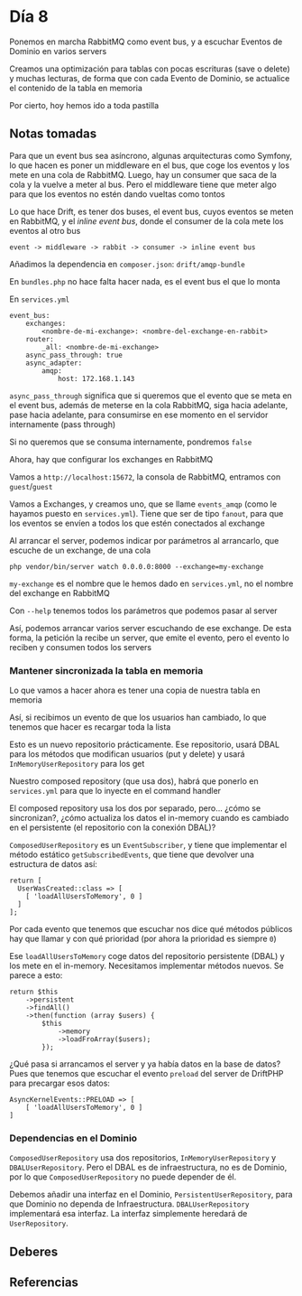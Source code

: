 # Día 8

Ponemos en marcha RabbitMQ como event bus, y a escuchar Eventos de Dominio
en varios servers

Creamos una optimización para tablas con pocas escrituras (save o delete) y muchas
lecturas, de forma que con cada Evento de Dominio, se actualice el contenido de
la tabla en memoria

Por cierto, hoy hemos ido a toda pastilla

## Notas tomadas

Para que un event bus sea asíncrono, algunas arquitecturas como Symfony, lo que
hacen es poner un middleware en el bus, que coge los eventos y los mete en una
cola de RabbitMQ. Luego, hay un consumer que saca de la cola y la vuelve a meter
al bus. Pero el middleware tiene que meter algo para que los eventos no estén 
dando vueltas como tontos

Lo que hace Drift, es tener dos buses, el event bus, cuyos eventos se meten
en RabbitMQ, y el *inline event bus*, donde el consumer de la cola mete los 
eventos al otro bus

    event -> middleware -> rabbit -> consumer -> inline event bus

Añadimos la dependencia en `composer.json`: `drift/amqp-bundle`

En `bundles.php` no hace falta hacer nada, es el event bus el que lo monta

En `services.yml`

```
event_bus:
    exchanges:
        <nombre-de-mi-exchange>: <nombre-del-exchange-en-rabbit>
    router:
        _all: <nombre-de-mi-exchange>
    async_pass_through: true
    async_adapter:
        amqp:
            host: 172.168.1.143
```

`async_pass_through` significa que si queremos que el evento que se meta en el
event bus, además de meterse en la cola RabbitMQ, siga hacia adelante, pase
hacia adelante, para consumirse en ese momento en el servidor internamente
(pass through)

Si no queremos que se consuma internamente, pondremos `false`

Ahora, hay que configurar los exchanges en RabbitMQ

Vamos a `http://localhost:15672`, la consola de RabbitMQ, entramos con `guest`/`guest`

Vamos a Exchanges, y creamos uno, que se llame `events_amqp` (como le hayamos
puesto en `services.yml`). Tiene que ser de tipo `fanout`, para que los eventos
se envíen a todos los que estén conectados al exchange

Al arrancar el server, podemos indicar por parámetros al arrancarlo, que escuche
de un exchange, de una cola

```
php vendor/bin/server watch 0.0.0.0:8000 --exchange=my-exchange
```

`my-exchange` es el nombre que le hemos dado en `services.yml`, no el nombre
del exchange en RabbitMQ

Con `--help` tenemos todos los parámetros que podemos pasar al server

Así, podemos arrancar varios server escuchando de ese exchange. De esta forma,
la petición la recibe un server, que emite el evento, pero el evento lo reciben
y consumen todos los servers

### Mantener sincronizada la tabla en memoria

Lo que  vamos a hacer ahora es tener una copia de nuestra tabla en memoria

Así, si recibimos un evento de que los usuarios han cambiado, lo que tenemos
que hacer es recargar toda la lista

Esto es un nuevo repositorio prácticamente. Ese repositorio, usará DBAL para
los métodos que modifican usuarios (put y delete) y usará `InMemoryUserRepository`
para los get

Nuestro composed repository (que usa dos), habrá que ponerlo en `services.yml` para
que lo inyecte en el command handler

El composed repository usa los dos por separado, pero... ¿cómo se sincronizan?,
¿cómo actualiza los datos el in-memory cuando es cambiado en el persistente
(el repositorio con la conexión DBAL)?

`ComposedUserRepository` es un `EventSubscriber`, y tiene que implementar el método
estático `getSubscribedEvents`, que tiene que devolver una estructura de datos así:

    return [
      UserWasCreated::class => [
        [ 'loadAllUsersToMemory', 0 ]
      ]
    ];

Por cada evento que tenemos que escuchar nos dice qué métodos públicos hay que
llamar y con qué prioridad (por ahora la prioridad es siempre `0`)

Ese `loadAllUsersToMemory` coge datos del repositorio persistente (DBAL) y los
mete en el in-memory. Necesitamos implementar métodos nuevos. Se parece a esto:

```
return $this
    ->persistent
    ->findAll()
    ->then(function (array $users) {
        $this
            ->memory
            ->loadFroArray($users);
        });
```

¿Qué pasa si arrancamos el server y ya había datos en la base de datos? Pues que
tenemos que escuchar el evento `preload` del server de DriftPHP para precargar
esos datos:

```
AsyncKernelEvents::PRELOAD => [
    [ 'loadAllUsersToMemory', 0 ]
]
```

### Dependencias en el Dominio

`ComposedUserRepository` usa dos repositorios, `InMemoryUserRepository` y
`DBALUserRepository`. Pero el DBAL es de infraestructura, no es de Dominio, por
lo que `ComposedUserRepository` no puede depender de él. 

Debemos añadir una interfaz en el Dominio, `PersistentUserRepository`, para que
Dominio no dependa de Infraestructura. `DBALUserRepository` implementará esa
interfaz. La interfaz simplemente heredará de `UserRepository`.

## Deberes

## Referencias
